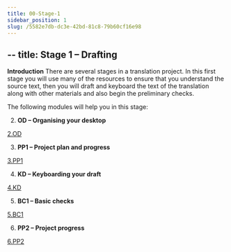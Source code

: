 ```yaml
---
title: 00-Stage-1
sidebar_position: 1
slug: /5582e7db-dc3e-42bd-81c8-79b60cf16e98
---
```




## -- title: Stage 1 – Drafting


**Introduction**
There are several stages in a translation project. In this first stage you will use many of the resources to ensure that you understand the source text, then you will draft and keyboard the text of the translation along with other materials and also begin the preliminary checks.


The following modules will help you in this stage:


2. **OD – Organising your desktop**


[2.OD](/Training-manual/02-Stage-1/2.OD)


3. **PP1 – Project plan and progress**


[3.PP1](/Training-manual/02-Stage-1/3.PP1)


4. **KD – Keyboarding your draft**


[4.KD](/Training-manual/02-Stage-1/4.KD)


5. **BC1 – Basic checks**


[5.BC1](/Training-manual/02-Stage-1/5.BC1)


6. **PP2 – Project progress**


[6.PP2](/Training-manual/02-Stage-1/6.PP2)

